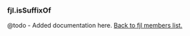 ### fjl.isSuffixOf
@todo - Added documentation here.
[Back to fjl members list.](#fjl-members-list)
